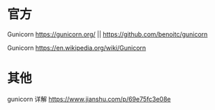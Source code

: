 
# 官方

Gunicorn https://gunicorn.org/ || https://github.com/benoitc/gunicorn

Gunicorn https://en.wikipedia.org/wiki/Gunicorn

# 其他

gunicorn 详解 https://www.jianshu.com/p/69e75fc3e08e
